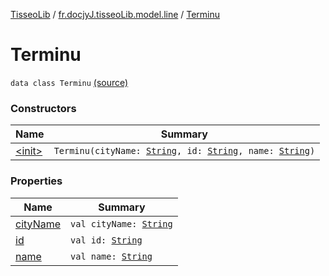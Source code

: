 [TisseoLib](../../index.md) / [fr.docjyJ.tisseoLib.model.line](../index.md) / [Terminu](./index.md)

# Terminu

`data class Terminu` [(source)](https://github.com/docjyj/tisseoLib/tree/master/src/main/kotlin/fr/docjyJ/tisseoLib/model/line/Terminu.kt#L6)

### Constructors

| Name | Summary |
|---|---|
| [&lt;init&gt;](-init-.md) | `Terminu(cityName: `[`String`](https://kotlinlang.org/api/latest/jvm/stdlib/kotlin/-string/index.html)`, id: `[`String`](https://kotlinlang.org/api/latest/jvm/stdlib/kotlin/-string/index.html)`, name: `[`String`](https://kotlinlang.org/api/latest/jvm/stdlib/kotlin/-string/index.html)`)` |

### Properties

| Name | Summary |
|---|---|
| [cityName](city-name.md) | `val cityName: `[`String`](https://kotlinlang.org/api/latest/jvm/stdlib/kotlin/-string/index.html) |
| [id](id.md) | `val id: `[`String`](https://kotlinlang.org/api/latest/jvm/stdlib/kotlin/-string/index.html) |
| [name](name.md) | `val name: `[`String`](https://kotlinlang.org/api/latest/jvm/stdlib/kotlin/-string/index.html) |
